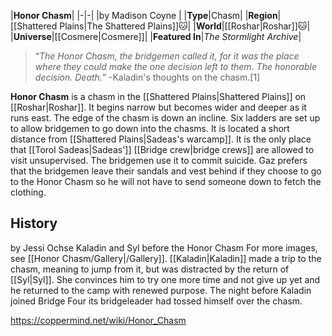 |**Honor Chasm**|
|-|-|
|by  Madison Coyne |
|**Type**|Chasm|
|**Region**|[[Shattered Plains\|The Shattered Plains]]🐱︎|
|**World**|[[Roshar\|Roshar]]🐱︎|
|**Universe**|[[Cosmere\|Cosmere]]|
|**Featured In**|*The Stormlight Archive*|

>“*The Honor Chasm, the bridgemen called it, for it was the place where they could make the one decision left to them. The honorable decision. Death.*”
\-Kaladin's thoughts on the chasm.[1]


**Honor Chasm** is a chasm in the [[Shattered Plains\|Shattered Plains]] on [[Roshar\|Roshar]]. It begins narrow but becomes wider and deeper as it runs east. The edge of the chasm is down an incline. Six ladders are set up to allow bridgemen to go down into the chasms.
It is located a short distance from [[Shattered Plains\|Sadeas's warcamp]].
It is the only place that [[Torol Sadeas\|Sadeas']] [[Bridge crew\|bridge crews]] are allowed to visit unsupervised. The bridgemen use it to commit suicide. Gaz prefers that the bridgemen leave their sandals and vest behind if they choose to go to the Honor Chasm so he will not have to send someone down to fetch the clothing.

## History
 by  Jessi Ochse  Kaladin and Syl before the Honor Chasm
For more images, see [[Honor Chasm/Gallery\|/Gallery]].
[[Kaladin\|Kaladin]] made a trip to the chasm, meaning to jump from it, but was distracted by the return of [[Syl\|Syl]]. She convinces him to try one more time and not give up yet and he returned to the camp with renewed purpose.
The night before Kaladin joined Bridge Four its bridgeleader had tossed himself over the chasm.



https://coppermind.net/wiki/Honor_Chasm